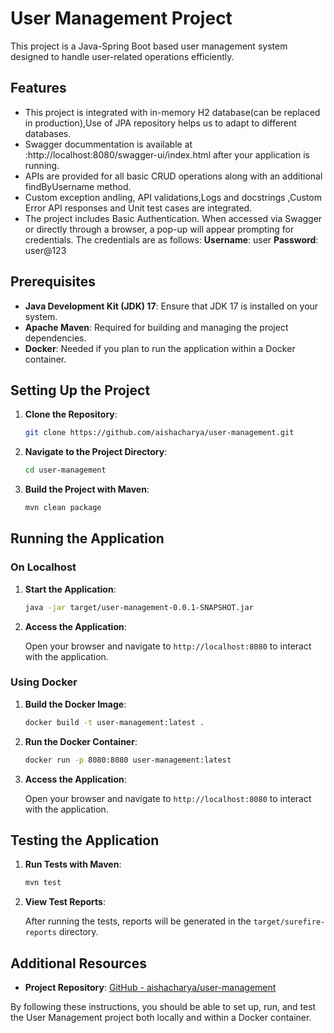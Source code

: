 # User Management Project

This project is a Java-Spring Boot based user management system designed to handle user-related operations efficiently.

## Features
- This project is integrated with in-memory H2 database(can be replaced in production),Use of JPA repository helps us to adapt to different databases.
- Swagger docummentation is available at :http://localhost:8080/swagger-ui/index.html  after your application is running.
- APIs are provided for all basic CRUD operations along with an additional findByUsername method.
- Custom exception andling, API validations,Logs and docstrings ,Custom Error API responses and Unit test cases are integrated.
- The project includes Basic Authentication. When accessed via Swagger or directly through a browser, a pop-up will appear prompting for credentials. The credentials are as follows: **Username**: user **Password**: user@123

## Prerequisites

- **Java Development Kit (JDK) 17**: Ensure that JDK 17 is installed on your system.
- **Apache Maven**: Required for building and managing the project dependencies.
- **Docker**: Needed if you plan to run the application within a Docker container.

## Setting Up the Project

1. **Clone the Repository**:

   ```bash
   git clone https://github.com/aishacharya/user-management.git
   ```

2. **Navigate to the Project Directory**:

   ```bash
   cd user-management
   ```

3. **Build the Project with Maven**:

   ```bash
   mvn clean package
   ```

## Running the Application

### On Localhost

1. **Start the Application**:

   ```bash
   java -jar target/user-management-0.0.1-SNAPSHOT.jar
   ```

2. **Access the Application**:

   Open your browser and navigate to `http://localhost:8080` to interact with the application.

### Using Docker

1. **Build the Docker Image**:

   ```bash
   docker build -t user-management:latest .
   ```

2. **Run the Docker Container**:

   ```bash
   docker run -p 8080:8080 user-management:latest
   ```

3. **Access the Application**:

   Open your browser and navigate to `http://localhost:8080` to interact with the application.

## Testing the Application

1. **Run Tests with Maven**:

   ```bash
   mvn test
   ```

2. **View Test Reports**:

   After running the tests, reports will be generated in the `target/surefire-reports` directory.

## Additional Resources

- **Project Repository**: [GitHub - aishacharya/user-management](https://github.com/aishacharya/user-management)

By following these instructions, you should be able to set up, run, and test the User Management project both locally and within a Docker container. 
